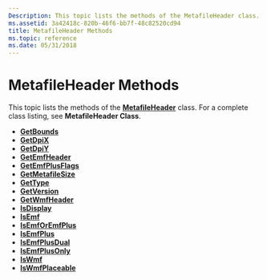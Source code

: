 ```yaml
---
Description: This topic lists the methods of the MetafileHeader class. For a complete class listing, see MetafileHeader Class.
ms.assetid: 3a42418c-820b-46f6-bb7f-48c82520cd94
title: MetafileHeader Methods
ms.topic: reference
ms.date: 05/31/2018
---
```


# MetafileHeader Methods

This topic lists the methods of the [**MetafileHeader**](/windows/desktop/api/gdiplusmetaheader/nl-gdiplusmetaheader-metafileheader) class. For a complete class listing, see **MetafileHeader Class**.

-   [**GetBounds**](/windows/desktop/api/Gdiplusmetaheader/nf-gdiplusmetaheader-metafileheader-getbounds)
-   [**GetDpiX**](/windows/desktop/api/Gdiplusmetaheader/nf-gdiplusmetaheader-metafileheader-getdpix)
-   [**GetDpiY**](/windows/desktop/api/Gdiplusmetaheader/nf-gdiplusmetaheader-metafileheader-getdpiy)
-   [**GetEmfHeader**](/windows/desktop/api/Gdiplusmetaheader/nf-gdiplusmetaheader-metafileheader-getemfheader)
-   [**GetEmfPlusFlags**](/windows/desktop/api/Gdiplusmetaheader/nf-gdiplusmetaheader-metafileheader-getemfplusflags)
-   [**GetMetafileSize**](/windows/desktop/api/Gdiplusmetaheader/nf-gdiplusmetaheader-metafileheader-getmetafilesize)
-   [**GetType**](/windows/desktop/api/Gdiplusmetaheader/nf-gdiplusmetaheader-metafileheader-gettype)
-   [**GetVersion**](/windows/desktop/api/Gdiplusmetaheader/nf-gdiplusmetaheader-metafileheader-getversion)
-   [**GetWmfHeader**](/windows/desktop/api/Gdiplusmetaheader/nf-gdiplusmetaheader-metafileheader-getwmfheader)
-   [**IsDisplay**](/windows/desktop/api/Gdiplusmetaheader/nf-gdiplusmetaheader-metafileheader-isdisplay)
-   [**IsEmf**](/windows/desktop/api/Gdiplusmetaheader/nf-gdiplusmetaheader-metafileheader-isemf)
-   [**IsEmfOrEmfPlus**](/windows/desktop/api/Gdiplusmetaheader/nf-gdiplusmetaheader-metafileheader-isemforemfplus)
-   [**IsEmfPlus**](/windows/desktop/api/Gdiplusmetaheader/nf-gdiplusmetaheader-metafileheader-isemfplus)
-   [**IsEmfPlusDual**](/windows/desktop/api/Gdiplusmetaheader/nf-gdiplusmetaheader-metafileheader-isemfplusdual)
-   [**IsEmfPlusOnly**](/windows/desktop/api/Gdiplusmetaheader/nf-gdiplusmetaheader-metafileheader-isemfplusonly)
-   [**IsWmf**](/windows/desktop/api/Gdiplusmetaheader/nf-gdiplusmetaheader-metafileheader-iswmf)
-   [**IsWmfPlaceable**](/windows/desktop/api/Gdiplusmetaheader/nf-gdiplusmetaheader-metafileheader-iswmfplaceable)

 

 



